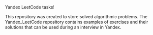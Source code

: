 Yandex LeetCode tasks!

This repository was created to store solved algorithmic problems.
The Yandex_LeetCode repository contains examples of exercises and their solutions that can be used during an interview in Yandex.
